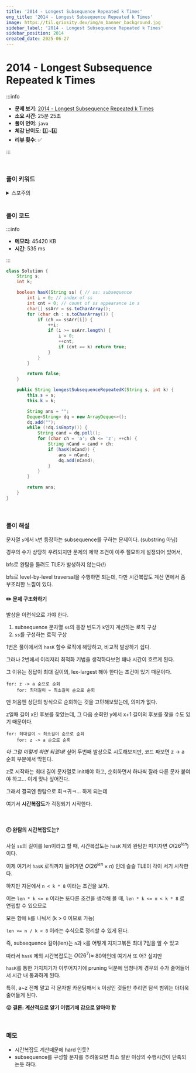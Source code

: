 ```yaml
---
title: '2014 - Longest Subsequence Repeated k Times'
eng_title: '2014 - Longest Subsequence Repeated k Times'
image: https://til.qriosity.dev/img/m_banner_background.jpg
sidebar_label: '2014 - Longest Subsequence Repeated k Times'
sidebar_position: 2014
created_date: 2025-06-27
---
```


# 2014 - Longest Subsequence Repeated k Times

:::info

- **문제 보기**: [2014 - Longest Subsequence Repeated k Times](https://leetcode.com/problems/longest-subsequence-repeated-k-times)
- **소요 시간**: 25분 25초
- **풀이 언어**: `java`
- **체감 난이도**: 3️⃣~4️⃣
- **리뷰 횟수**: ✅

:::

<br />

### 풀이 키워드

<details>
<summary>스포주의</summary>

`완전탐색` `bfs`

</details>

<br />

### 풀이 코드

:::info

- **메모리**: 45420 KB
- **시간**: 535 ms

:::

```java
class Solution {
    String s;
    int k;

    boolean hasK(String ss) { // ss: subsequence
        int i = 0; // index of ss
        int cnt = 0; // count of ss appearance in s
        char[] ssArr = ss.toCharArray();
        for (char ch : s.toCharArray()) {
            if (ch == ssArr[i]) {
                ++i;
                if (i >= ssArr.length) {
                    i = 0;
                    ++cnt;
                    if (cnt == k) return true;
                }
            }
        }

        return false;
    }

    public String longestSubsequenceRepeatedK(String s, int k) {
        this.s = s;
        this.k = k;

        String ans = "";
        Deque<String> dq = new ArrayDeque<>();
        dq.add("");
        while (!dq.isEmpty()) {
            String cand = dq.poll();
            for (char ch = 'a'; ch <= 'z'; ++ch) {
                String nCand = cand + ch;
                if (hasK(nCand)) {
                    ans = nCand;
                    dq.add(nCand);
                }
            }
        }

        return ans;
    }
}
```

<br />

### 풀이 해설

문자열 `s`에서 `k`번 등장하는 subsequence를 구하는 문제이다. (substring 아님)

경우의 수가 상당히 우려되지만 문제의 제약 조건이 아주 절묘하게 설정되어 있어서,

bfs로 완탐을 돌려도 TLE가 발생하지 않는다(!)

bfs로 level-by-level traversal을 수행하면 되는데, 다만 시간복잡도 계산 면에서 좀 부조리한 느낌이 있다.
<br />

#### ✏️ 문제 구조화하기

발상을 이런식으로 가야 한다.

1. subsequence 문자열 `ss`의 등장 빈도가 `k`인지 계산하는 로직 구상
2. `ss`를 구성하는 로직 구상

1번은 풀이에서의 `hasK` 함수 로직에 해당하고, 비교적 발상하기 쉽다.

그러나 2번에서 이리저리 최적화 기법을 생각하다보면 꽤나 시간이 흐르게 된다.

그 이유는 정답이 최대 길이의, lex-largest 해야 한다는 조건이 있기 때문이다.

```text title="이렇게 순회할까?"
for: z -> a 순으로 순회
    for: 최대길이 ~ 최소길이 순으로 순회
```

맨 처음엔 상단의 방식으로 순회하는 것을 고민해보았는데, 의미가 없다.

z일때 길이 x인 후보를 찾았는데, 그 다음 순회인 y에서 x+1 길이의 후보를 찾을 수도 있기 때문이다.

```text title="그럼 요거는?"
for: 최대길이 ~ 최소길이 순으로 순회
    for: z -> a 순으로 순회
```

*아 그럼 이렇게 하면 되겠네!* 싶어 두번째 발상으로 시도해보지만, 코드 짜보면 z -> a 순회 부분에서 막힌다.

z로 시작하는 최대 길이 문자열로 init해야 하고, 순회하면서 하나씩 잘라 다른 문자 붙여야 하고... 이게 맞나 싶어진다.

그래서 결국엔 완탐으로 회ㅋ귀ㅋ... 하게 되는데

여기서 **시간복잡도**가 걱정되기 시작한다.

<br />

#### 🕗️ 완탐의 시간복잡도는?

사실 `ss`의 길이를 len이라고 할 때, 시간복잡도는 `hasK` 제외 완탐만 따지자면 $O(26^{len})$이다.

이제 여기서 `hasK` 로직까지 들어가면 $O(26^{len} \times n)$ 인데 슬슬 TLE이 각이 서기 시작한다.

하지만 지문에서 `n < k * 8` 이라는 조건을 보자.

이는 `len * k <= n` 이라는 또다른 조건을 생각해 볼 때, `len * k <= n < k * 8` 로 연립할 수 있으므로

모든 항에 `k`를 나눠서 (k > 0 이므로 가능)

`len <= n / k < 8` 이라는 수식으로 정리할 수 있게 된다.

즉, subsequence 길이(len)는 `n`과 `k`를 어떻게 지지고볶든 최대 7임을 알 수 있고

따라서 `hasK` 제외 시간복잡도는 $O(26^7) \approx$ 80억인데 여기서 또 어? 싶지만

`hasK`를 통한 가지치기가 이루어지기에 pruning 덕분에 엄청나게 경우의 수가 줄어들어서 시간 내 통과하게 된다.

특히, a~z 전체 말고 각 문자별 카운팅해서 k 이상인 것들만 추리면 탐색 범위는 더더욱 줄어들게 된다.


**😮 결론: 계산적으로 알기 어렵기에 감으로 알아야 함**

<br />

### 메모

- 시간복잡도 계산때문에 hard 인듯?
- subsequence를 구성할 문자를 추려놓으면 최소 절반 이상의 수행시간이 단축되는듯 하다.